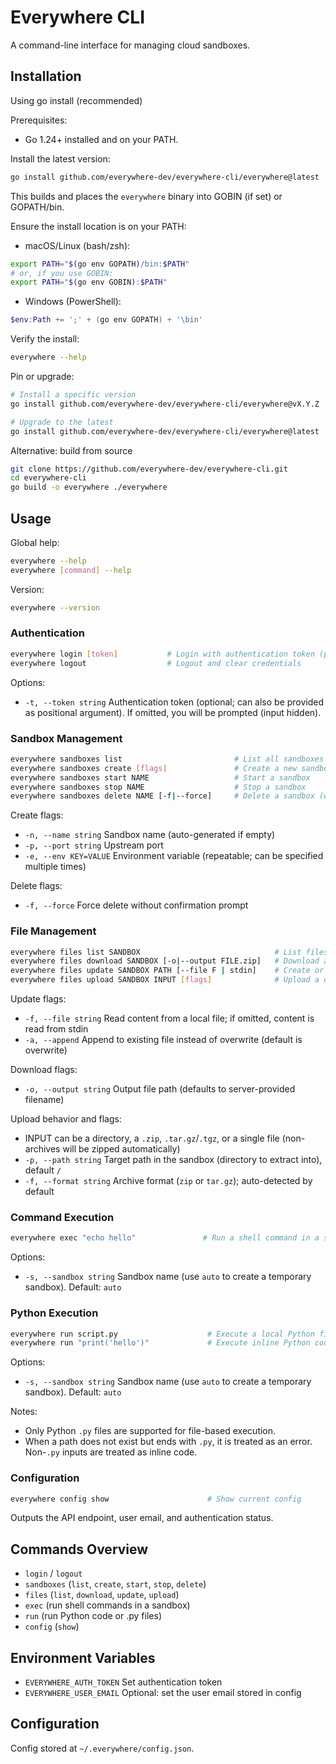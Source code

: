 # Everywhere CLI

A command-line interface for managing cloud sandboxes.

## Installation

Using go install (recommended)

Prerequisites:
- Go 1.24+ installed and on your PATH.

Install the latest version:
```bash
go install github.com/everywhere-dev/everywhere-cli/everywhere@latest
```

This builds and places the `everywhere` binary into GOBIN (if set) or GOPATH/bin.

Ensure the install location is on your PATH:
- macOS/Linux (bash/zsh):
```bash
export PATH="$(go env GOPATH)/bin:$PATH"
# or, if you use GOBIN:
export PATH="$(go env GOBIN):$PATH"
```

- Windows (PowerShell):
```powershell
$env:Path += ';' + (go env GOPATH) + '\bin'
```

Verify the install:
```bash
everywhere --help
```

Pin or upgrade:
```bash
# Install a specific version
go install github.com/everywhere-dev/everywhere-cli/everywhere@vX.Y.Z

# Upgrade to the latest
go install github.com/everywhere-dev/everywhere-cli/everywhere@latest
```

Alternative: build from source
```bash
git clone https://github.com/everywhere-dev/everywhere-cli.git
cd everywhere-cli
go build -o everywhere ./everywhere
```

## Usage

Global help:
```bash
everywhere --help
everywhere [command] --help
```

Version:
```bash
everywhere --version
```

### Authentication
```bash
everywhere login [token]           # Login with authentication token (positional or prompted)
everywhere logout                  # Logout and clear credentials
```
Options:
- `-t, --token string`  Authentication token (optional; can also be provided as positional argument). If omitted, you will be prompted (input hidden).

### Sandbox Management
```bash
everywhere sandboxes list                         # List all sandboxes
everywhere sandboxes create [flags]               # Create a new sandbox
everywhere sandboxes start NAME                   # Start a sandbox
everywhere sandboxes stop NAME                    # Stop a sandbox
everywhere sandboxes delete NAME [-f|--force]     # Delete a sandbox (with optional force)
```
Create flags:
- `-n, --name string`   Sandbox name (auto-generated if empty)
- `-p, --port string`   Upstream port
- `-e, --env KEY=VALUE` Environment variable (repeatable; can be specified multiple times)

Delete flags:
- `-f, --force`         Force delete without confirmation prompt

### File Management
```bash
everywhere files list SANDBOX                              # List files (with small content previews)
everywhere files download SANDBOX [-o|--output FILE.zip]   # Download all files as a zip
everywhere files update SANDBOX PATH [--file F | stdin]    # Create or update a file
everywhere files upload SANDBOX INPUT [flags]              # Upload a directory or archive
```
Update flags:
- `-f, --file string`   Read content from a local file; if omitted, content is read from stdin
- `-a, --append`        Append to existing file instead of overwrite (default is overwrite)

Download flags:
- `-o, --output string` Output file path (defaults to server-provided filename)

Upload behavior and flags:
- INPUT can be a directory, a `.zip`, `.tar.gz`/`.tgz`, or a single file (non-archives will be zipped automatically)
- `-p, --path string`   Target path in the sandbox (directory to extract into), default `/`
- `-f, --format string` Archive format (`zip` or `tar.gz`); auto-detected by default

### Command Execution
```bash
everywhere exec "echo hello"               # Run a shell command in a sandbox
```
Options:
- `-s, --sandbox string`  Sandbox name (use `auto` to create a temporary sandbox). Default: `auto`

### Python Execution
```bash
everywhere run script.py                    # Execute a local Python file
everywhere run "print('hello')"             # Execute inline Python code
```
Options:
- `-s, --sandbox string`  Sandbox name (use `auto` to create a temporary sandbox). Default: `auto`

Notes:
- Only Python `.py` files are supported for file-based execution.
- When a path does not exist but ends with `.py`, it is treated as an error. Non-`.py` inputs are treated as inline code.

### Configuration
```bash
everywhere config show                      # Show current config
```
Outputs the API endpoint, user email, and authentication status.

## Commands Overview

- `login` / `logout`
- `sandboxes` (`list`, `create`, `start`, `stop`, `delete`)
- `files` (`list`, `download`, `update`, `upload`)
- `exec` (run shell commands in a sandbox)
- `run` (run Python code or .py files)
- `config` (`show`)

## Environment Variables

- `EVERYWHERE_AUTH_TOKEN`  Set authentication token
- `EVERYWHERE_USER_EMAIL`  Optional: set the user email stored in config

## Configuration

Config stored at `~/.everywhere/config.json`.
